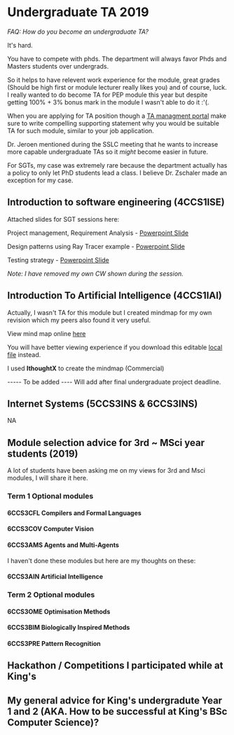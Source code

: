 # Undergraduate TA 2019

*FAQ: How do you become an undergraduate TA?*

It's hard. 

You have to compete with phds. 
The department will always favor Phds and Masters students over undergrads.

So it helps to have relevent work experience for the module, great grades (Should be high first or module lecturer really likes you) and of course, luck. I really wanted to do become TA for PEP module this year but despite getting 100% + 3% bonus mark in the module I wasn't able to do it :'(.

When you are applying for TA position though a [TA managment portal](https://nms.kcl.ac.uk/christopher.hampson/ta_allocation/login.php) make sure to write compelling supporting statement why you would be suitable TA for such module, similar to your job application.

Dr. Jeroen mentioned during the SSLC meeting that he wants to increase more capable undergraduate TAs so it *might* become easier in future.

For SGTs, my case was extremely rare because the department actually has a policy to only let PhD students lead a class. I believe Dr. Zschaler made an exception for my case.

## Introduction to software engineering (4CCS1ISE)

Attached slides for SGT sessions here:

Project management, Requirement Analysis - [Powerpoint Slide](https://github.com/wonjoonSeol/UndergraduateTA/raw/master/Introduction%20to%20software%20engineering/sgt1.pptx?raw=true)

Design patterns using Ray Tracer example - [Powerpoint Slide](https://github.com/wonjoonSeol/UndergraduateTA/blob/master/Introduction%20to%20software%20engineering/4CCS1ISE%20-%20SGT2%20Design.pptx?raw=true)

Testing strategy - [Powerpoint Slide](https://github.com/wonjoonSeol/UndergraduateTA/blob/master/Introduction%20to%20software%20engineering/4CCS1ISE%20-%20SGT3%20Testing%20WJ.pptx?raw=true)

*Note: I have removed my own CW shown during the session.*

## Introduction To Artificial Intelligence (4CCS1IAI)
Actually, I wasn't TA for this module but I created mindmap for my own revision which my peers also found it very useful.

View mind map online [here](https://wonjoonseol.github.io/assets/Introduction%20to%20AI/Introduction%20to%20AI.html)

You will have better viewing experience if you download this editable [local file](https://github.com/wonjoonSeol/UndergraduateTA/blob/master/Introduction%20to%20AI/Introduction%20to%20AI.itmz) instead.

I used **IthoughtX** to create the mindmap (Commercial)

----- To be added ----
Will add after final undergraduate project deadline.

## Internet Systems (5CCS3INS & 6CCS3INS)
NA


## Module selection advice for 3rd ~ MSci year students (2019)

A lot of students have been asking me on my views for 3rd and Msci modules,
I will share it here. 

### Term 1 Optional modules
#### 6CCS3CFL Compilers and Formal Languages

#### 6CCS3COV Computer Vision 

#### 6CCS3AMS Agents and Multi-Agents

I haven't done these modules but here are my thoughts on these:

#### 6CCS3AIN Artificial Intelligence 

### Term 2 Optional modules

#### 6CCS3OME Optimisation Methods

#### 6CCS3BIM Biologically Inspired Methods

#### 6CCS3PRE Pattern Recognition 


## Hackathon / Competitions I participated while at King's


## My general advice for King's undergradute Year 1 and 2 (AKA. How to be successful at King's BSc Computer Science)?
